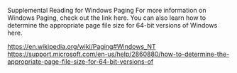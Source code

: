 Supplemental Reading for Windows Paging
For more information on Windows Paging, check out the link here. You can also learn how to determine the appropriate page file size for 64-bit versions of Windows here.

https://en.wikipedia.org/wiki/Paging#Windows_NT
https://support.microsoft.com/en-us/help/2860880/how-to-determine-the-appropriate-page-file-size-for-64-bit-versions-of
